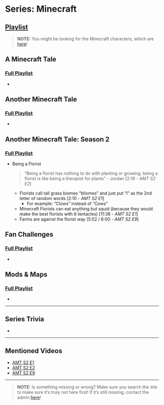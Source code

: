 # Series: Minecraft
## [Playlist]()


> **NOTE:** You might be looking for the Minecraft characters, which are [here](5.Characters/Minecraft_Characters/html)!

## **A Minecraft Tale**  
### [Full Playlist](https://www.youtube.com/playlist?list=PLwljWXtmIKiQ7slEkLipg8CICj5I6RO_H)
- 
 
## **Another Minecraft Tale**  
### [Full Playlist]()
- 
 
## **Another Minecraft Tale: Season 2**  
### [Full Playlist](https://www.youtube.com/playlist?list=PLwljWXtmIKiS_ZM1N5DDG5sLsSIP30K3r)
- Being a Florist
  > “Being a florist has nothing to do with planting or growing; being a florist is like being a therapist for plants” - Jordan [2:19 - *AMT S2 E2*]
  - Florists call tall grass biomes “bliomes” and just put “l” as the 2nd letter of random words [2:10 - *AMT S2 E1*]
    - For example: “Clows” instead of “Cows”
  - Minecraft Florists can eat anything but squid (because they would make the best florists with 8 tentacles) [11:38 - *AMT S2 E1*]
  - Farms are against the florist way [5:52 / 6:00 - *AMT S2 E9*]

## **Fan Challenges**  
### [Full Playlist](https://www.youtube.com/playlist?list=PLwljWXtmIKiRUhf_a4eKRmTQXx8IKOO4o)
- 
 
## **Mods & Maps**  
### [Full Playlist](https://www.youtube.com/playlist?list=PLwljWXtmIKiSc3ZD9BquRz__Cv-mWP3IJ)
- 
 
----
 
## Series Trivia
- 

----

## Mentioned Videos
- [AMT S2 E1](https://youtu.be/QveKwulefP0)
- [AMT S2 E2](https://youtu.be/uzu9DVzDVnk)
- [AMT S2 E9](https://youtu.be/d-uGxP960kA)

----
 
> **NOTE:** Is something missing or wrong? Make sure you search the site to make sure it’s truly not here first! If it’s still missing, contact the admin [here](../chapter_2.html)!